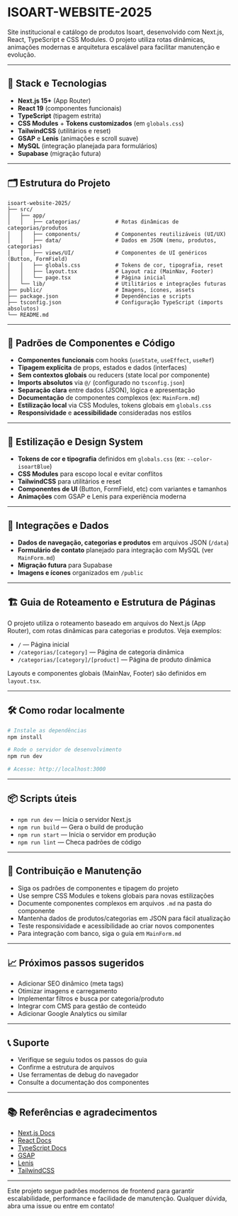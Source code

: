 # ISOART-WEBSITE-2025

Site institucional e catálogo de produtos Isoart, desenvolvido com Next.js, React, TypeScript e CSS Modules. O projeto utiliza rotas dinâmicas, animações modernas e arquitetura escalável para facilitar manutenção e evolução.

---

## 🚀 Stack e Tecnologias

- **Next.js 15+** (App Router)
- **React 19** (componentes funcionais)
- **TypeScript** (tipagem estrita)
- **CSS Modules** + **Tokens customizados** (em `globals.css`)
- **TailwindCSS** (utilitários e reset)
- **GSAP** e **Lenis** (animações e scroll suave)
- **MySQL** (integração planejada para formulários)
- **Supabase** (migração futura)

---

## 🗂️ Estrutura do Projeto

```
isoart-website-2025/
├── src/
│   ├── app/
│   │   ├── categorias/           # Rotas dinâmicas de categorias/produtos
│   │   ├── components/           # Componentes reutilizáveis (UI/UX)
│   │   ├── data/                 # Dados em JSON (menu, produtos, categorias)
│   │   ├── views/UI/             # Componentes de UI genéricos (Button, FormField)
│   │   ├── globals.css           # Tokens de cor, tipografia, reset
│   │   ├── layout.tsx            # Layout raiz (MainNav, Footer)
│   │   └── page.tsx              # Página inicial
│   └── lib/                      # Utilitários e integrações futuras
├── public/                       # Imagens, ícones, assets
├── package.json                  # Dependências e scripts
├── tsconfig.json                 # Configuração TypeScript (imports absolutos)
└── README.md
```

---

## 🧩 Padrões de Componentes e Código

- **Componentes funcionais** com hooks (`useState`, `useEffect`, `useRef`)
- **Tipagem explícita** de props, estados e dados (interfaces)
- **Sem contextos globais** ou reducers (state local por componente)
- **Imports absolutos** via `@/` (configurado no `tsconfig.json`)
- **Separação clara** entre dados (JSON), lógica e apresentação
- **Documentação** de componentes complexos (ex: `MainForm.md`)
- **Estilização local** via CSS Modules, tokens globais em `globals.css`
- **Responsividade** e **acessibilidade** consideradas nos estilos

---

## 🎨 Estilização e Design System

- **Tokens de cor e tipografia** definidos em `globals.css` (ex: `--color-isoartBlue`)
- **CSS Modules** para escopo local e evitar conflitos
- **TailwindCSS** para utilitários e reset
- **Componentes de UI** (Button, FormField, etc) com variantes e tamanhos
- **Animações** com GSAP e Lenis para experiência moderna

---

## 🔗 Integrações e Dados

- **Dados de navegação, categorias e produtos** em arquivos JSON (`/data`)
- **Formulário de contato** planejado para integração com MySQL (ver `MainForm.md`)
- **Migração futura** para Supabase
- **Imagens e ícones** organizados em `/public`

---

## 🏗️ Guia de Roteamento e Estrutura de Páginas

O projeto utiliza o roteamento baseado em arquivos do Next.js (App Router), com rotas dinâmicas para categorias e produtos. Veja exemplos:

- `/` — Página inicial
- `/categorias/[category]` — Página de categoria dinâmica
- `/categorias/[category]/[product]` — Página de produto dinâmica

Layouts e componentes globais (MainNav, Footer) são definidos em `layout.tsx`.

---

## 🛠️ Como rodar localmente

```bash
# Instale as dependências
npm install

# Rode o servidor de desenvolvimento
npm run dev

# Acesse: http://localhost:3000
```

---

## 📦 Scripts úteis

- `npm run dev` — Inicia o servidor Next.js
- `npm run build` — Gera o build de produção
- `npm run start` — Inicia o servidor em produção
- `npm run lint` — Checa padrões de código

---

## 🤝 Contribuição e Manutenção

- Siga os padrões de componentes e tipagem do projeto
- Use sempre CSS Modules e tokens globais para novas estilizações
- Documente componentes complexos em arquivos `.md` na pasta do componente
- Mantenha dados de produtos/categorias em JSON para fácil atualização
- Teste responsividade e acessibilidade ao criar novos componentes
- Para integração com banco, siga o guia em `MainForm.md`

---

## 📈 Próximos passos sugeridos

- Adicionar SEO dinâmico (meta tags)
- Otimizar imagens e carregamento
- Implementar filtros e busca por categoria/produto
- Integrar com CMS para gestão de conteúdo
- Adicionar Google Analytics ou similar

---

## 📞 Suporte

- Verifique se seguiu todos os passos do guia
- Confirme a estrutura de arquivos
- Use ferramentas de debug do navegador
- Consulte a documentação dos componentes

---

## 📚 Referências e agradecimentos

- [Next.js Docs](https://nextjs.org/docs)
- [React Docs](https://react.dev/)
- [TypeScript Docs](https://www.typescriptlang.org/docs/)
- [GSAP](https://greensock.com/gsap/)
- [Lenis](https://github.com/studio-freight/lenis)
- [TailwindCSS](https://tailwindcss.com/)

---

Este projeto segue padrões modernos de frontend para garantir escalabilidade, performance e facilidade de manutenção. Qualquer dúvida, abra uma issue ou entre em contato!